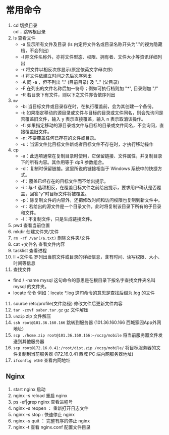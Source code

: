 <!--
 * @Description:
 * @Autor: Leon
 * @Date: 2020-01-07 19:17:41
 * @LastEditors: 王一丁
 * @LastEditTime: 2021-04-22 16:24:08
 -->

# 常用命令

1. cd 切换目录  
   cd .. 跳转根目录
2. ls 查看文件
   - -a 显示所有文件及目录 (ls 内定将文件名或目录名称开头为"."的视为隐藏档，不会列出)
   - -l 除文件名称外，亦将文件型态、权限、拥有者、文件大小等资讯详细列出
   - -r 将文件以相反次序显示(原定依英文字母次序)
   - -t 将文件依建立时间之先后次序列出
   - -A 同 -a ，但不列出 "." (目前目录) 及 ".." (父目录)
   - -F 在列出的文件名称后加一符号；例如可执行档则加 "\*", 目录则加 "/"
   - -R 若目录下有文件，则以下之文件亦皆依序列出
3. `mv`
   - -b: 当目标文件或目录存在时，在执行覆盖前，会为其创建一个备份。
   - -i: 如果指定移动的源目录或文件与目标的目录或文件同名，则会先询问是否覆盖旧文件，输入 y 表示直接覆盖，输入 n 表示取消该操作。
   - -f: 如果指定移动的源目录或文件与目标的目录或文件同名，不会询问，直接覆盖旧文件。
   - -n: 不要覆盖任何已存在的文件或目录。
   - -u：当源文件比目标文件新或者目标文件不存在时，才执行移动操作
4. cp
   - -a：此选项通常在复制目录时使用，它保留链接、文件属性，并复制目录下的所有内容。其作用等于 dpR 参数组合。
   - -d：复制时保留链接。这里所说的链接相当于 Windows 系统中的快捷方式。
   - -f：覆盖已经存在的目标文件而不给出提示。
   - -i：与-f 选项相反，在覆盖目标文件之前给出提示，要求用户确认是否覆盖，回答"y"时目标文件将被覆盖。
   - -p：除复制文件的内容外，还把修改时间和访问权限也复制到新文件中。
   - -r：若给出的源文件是一个目录文件，此时将复制该目录下所有的子目录和文件。
   - -l：不复制文件，只是生成链接文件。
5. pwd 查看当前位置
6. mkdir 创建文件夹/文件
7. `rm -rf /var(/a.txt)` 删除文件夹/文件
8. cat +文件名 查看文件内容
9. tasklist 查看进程
10. ll +文件名 罗列出当前文件或目录的详细信息，含有时间、读写权限、大小、时间等信息
11. 查找文件

- find / -name mysql 这句命令的意思是在根目录下按名字查找文件夹名叫 mysql 的文件夹。
- locate 命令 例如：locate \*.log 这句命令的意思是查找后缀为.log 的文件

11. source /etc/profile(文件路径) 修改文件后更新文件内容
12. `tar -zxvf saber.tar.gz` gz 文件解压
13. `unzip` zip 文件解压
14. `ssh root@101.36.160.166` 跳转到服务器 (101.36.160.166 西城家园App外网地址)
15. `scp ./home.zip root@101.36.160.166:~/xczg/mobile` 将当前服务器文件发送到其他服务器
16. `scp root@172.16.0.41:/root/dist.zip /xczg/mobile/` 将目标服务器的文件复制到当前服务器 (172.16.0.41 西城 PC 端内网服务器地址)
17. `ifconfig eth0` 查看内网地址

## Nginx

1. start nginx 启动
2. nginx -s reload 重启 nginx
3. ps -ef|grep nginx 查看进程号
4. nginx -s reopen ： 重新打开日志文件
5. nginx -s stop : 快速停止 nginx
6. nginx -s quit ： 完整有序的停止 nginx
7. nginx -t 查看 nginx.conf 配置文件目录
